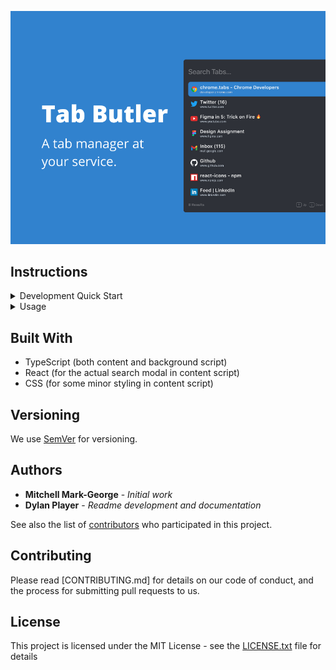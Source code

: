 ![Tab Butler Promo Image](src/assets/Tab%20Butler%20Large%20Promo%20Image.png)

## Instructions

<details>
<summary>Development Quick Start</summary>

### Prerequisites

- Node.js (tested on v18)
- NPM (tested on v8.6.0)
- Chrome (>= v88), has only been tested here

Note: Even thought the extension uses the `webextension-pollyfill` library, it has currently only been tested on Chrome. However, it should work on other browsers like Firefox, Opera, Edge, etc.

### Clone Repo

```bash
git clone https://github.com/MitchellMarkGeorge/TabButler
```

### Install Dependencies

```bash
npm i
```

### Start Dev Build

```bash
npm start
```

Note: For minified production build, use `npm run build` instead.

### Add To Chrome

- Open `chrome://extensions`
- Enable Development mode
- Click Load Unpacked button
- Navigate to repository
- Select `dist` directory

</details>
<details>
<summary>
Usage
</summary>

| Shortcut                   | Description                        |
| -------------------------- | ---------------------------------- |
| `ctrl` + `shift` + `space` | Toggle tab search in current page  |
| `alt` + `shift` + `space`  | Toggle tab actions in current page |

Note: For Mac, `cmd` is used instead of `ctrl` and `option` is used insead of `alt`.

</details>

## Built With

- TypeScript (both content and background script)
- React (for the actual search modal in content script)
- CSS (for some minor styling in content script)

## Versioning

We use [SemVer](http://semver.org/) for versioning.

## Authors

- **Mitchell Mark-George** - _Initial work_
- **Dylan Player** - _Readme development and documentation_

See also the list of [contributors](https://github.com/MitchellMarkGeorge/TabButler/contributors) who participated in this project.

## Contributing

Please read [CONTRIBUTING.md] for details on our code of conduct, and the process for submitting pull requests to us.

## License

This project is licensed under the MIT License - see the [LICENSE.txt](LICENSE.txt) file for details
